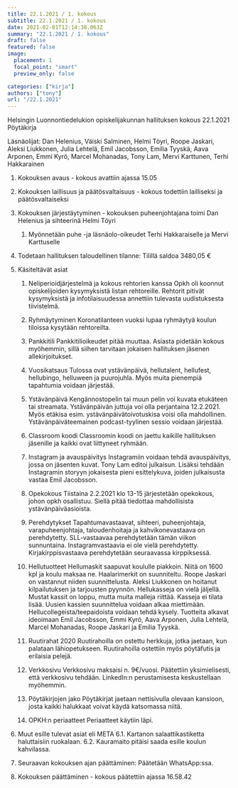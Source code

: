 ```yaml
---
title: 22.1.2021 / 1. kokous
subtitle: 22.1.2021 / 1. kokous
date: 2021-02-01T12:14:38.063Z
summary: "22.1.2021 / 1. kokous"
draft: false
featured: false
image:
  placement: 1
  focal_point: "smart"
  preview_only: false

categories: ["kirja"]
authors: ["tony"]
url: "/22.1.2021"
---
```

Helsingin Luonnontiedelukion opiskelijakunnan hallituksen kokous 22.1.2021
Pöytäkirja

Läsnäolijat: Dan Helenius, Väiski Salminen, Helmi Töyri, Roope Jaskari, Aleksi Liukkonen, Julia Lehtelä, Emil Jacobsson, Emilia Tyyskä, Aava Arponen, Emmi Kyrö, Marcel Mohanadas, Tony Lam, Mervi Karttunen, Terhi Hakkarainen

1. Kokouksen avaus - kokous avattiin ajassa 15.05
2. Kokouksen laillisuus ja päätösvaltaisuus - kokous todettiin lailliseksi ja
päätösvaltaiseksi
3. Kokouksen järjestäytyminen - kokouksen puheenjohtajana toimi Dan Helenius  ja sihteerinä Helmi Töyri
	1. Myönnetään puhe -ja läsnäolo-oikeudet Terhi Hakkaraiselle ja Mervi Karttuselle
4. Todetaan hallituksen taloudellinen tilanne: Tilillä saldoa 3480,05 €
5. Käsiteltävät asiat

	1. Neliperioidjärjestelmä ja kokous rehtorien kanssa
		Opkh oli koonnut opiskelijoiden kysymyksistä listan rehtoreille. Rehtorit pitivät kysymyksistä ja infotilaisuudessa annettiin tulevasta uudistuksesta tiivistelmä.

	2. Ryhmäytyminen
		Koronatilanteen vuoksi lupaa ryhmäytyä koulun tiloissa kysytään rehtoreilta.

	3. Pankkitili
		Pankkitilioikeudet pitää muuttaa. Asiasta pidetään kokous myöhemmin, sillä siihen tarvitaan jokaisen hallituksen jäsenen allekirjoitukset.

	4. Vuosikatsaus
		Tulossa ovat ystävänpäivä, hellutalent, hellufest, hellubingo, helluween ja puurojuhla. Myös muita pienempiä tapahtumia voidaan järjestää.

	5. Ystävänpäivä
		Kengännostopelin tai muun pelin voi kuvata etukäteen tai streamata. Ystävänpäivän juttuja voi olla perjantaina 12.2.2021. Myös etäkisa esim. ystävänpäivätoivotuskisa voisi olla mahdollinen. Ystävänpäiväteemainen podcast-tyylinen sessio voidaan järjestää.

	6. Classroom koodi
		Classroomin koodi on jaettu kaikille hallituksen jäsenille ja kaikki ovat liittyneet ryhmään.

	7. Instagram ja avauspäivitys
		Instagramiin voidaan tehdä avauspäivitys, jossa on jäsenten kuvat. Tony Lam editoi julkaisun. Lisäksi tehdään Instagramin storyyn jokaisesta pieni esittelykuva, joiden julkaisusta vastaa Emil Jacobsson. 

	8. Opekokous
		Tiistaina 2.2.2021 klo 13-15 järjestetään opekokous, johon opkh osallistuu. Siellä pitää tiedottaa mahdollisista ystävänpäiväasioista.

	9. Perehdytykset
		Tapahtumavastaavat, sihteeri, puheenjohtaja, varapuheenjohtaja, taloudenhoitaja ja kahvikonevastaava on perehdytetty. SLL-vastaavaa perehdytetään tämän viikon sunnuntaina. Instagramvastaavia ei ole vielä perehdytetty. Kirjakirppisvastaava perehdytetään seuraavassa kirppiksessä.

	10. Hellutuotteet
		Hellumaskit saapuvat koululle piakkoin. Niitä on 1600 kpl ja koulu maksaa ne.
		Haalarimerkit on suunniteltu. Roope Jaskari on vastannut niiden suunnittelusta. Aleksi Liukkonen on hoitanut kilpailutuksen ja tarjousten pyynnön.
		Hellukasseja on vielä jäljellä. Mustat kassit on loppu, mutta muita malleja riittää. Kasseja ei tilata lisää. Uusien kassien suunnittelua voidaan alkaa miettimään.
		Hellucollegeista/teepaidoista voidaan tehdä kysely. Tuotteita alkavat ideoimaan Emil Jacobsson, Emmi Kyrö, Aava Arponen, Julia Lehtelä, Marcel Mohanadas, Roope Jaskari ja Emilia Tyyskä. 

	11. Ruutirahat 2020
		Ruutirahoilla on ostettu herkkuja, jotka jaetaan, kun palataan lähiopetukseen. Ruutirahoilla ostettiin myös pöytäfutis ja erilaisia pelejä.

	12. Verkkosivu
		Verkkosivu maksaisi n. 9€/vuosi. Päätettiin yksimielisesti, että verkkosivu tehdään. LinkedIn:n perustamisesta keskustellaan myöhemmin.

	13. Pöytäkirjojen jako
		Pöytäkirjat jaetaan nettisivulla olevaan kansioon, josta kaikki halukkaat voivat käydä katsomassa niitä.

	14. OPKH:n periaatteet
		Periaatteet käytiin läpi.

6. Muut esille tulevat asiat eli META
	6.1. Kartanon salaattikastiketta haluttaisiin ruokalaan.
	6.2. Kauramaito pitäisi saada esille koulun kahvilassa.
7. Seuraavan kokouksen ajan päättäminen: Päätetään WhatsApp:ssa.
8. Kokouksen päättäminen - kokous päätettiin ajassa 16.58.42
